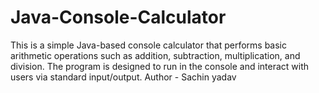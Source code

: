 # Java-Console-Calculator
This is a simple Java-based console calculator that performs basic arithmetic operations such as addition, subtraction, multiplication, and division. The program is designed to run in the console and interact with users via standard input/output.
Author - Sachin yadav
